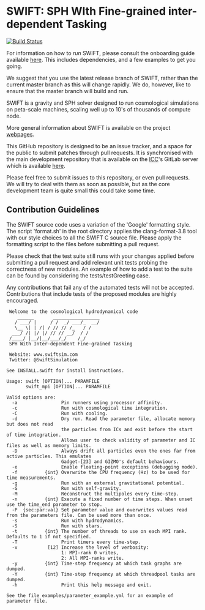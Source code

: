 SWIFT: SPH WIth Fine-grained inter-dependent Tasking
====================================================

[![Build Status](https://gitlab.cosma.dur.ac.uk/jenkins/job/GNU%20SWIFT%20build/badge/icon)](https://gitlab.cosma.dur.ac.uk/jenkins/job/GNU%20SWIFT%20build/)

For information on how to _run_ SWIFT, please consult the onboarding guide
available [here](http://www.swiftsim.com/onboarding.pdf). This includes
dependencies, and a few examples to get you going.

We suggest that you use the latest release branch of SWIFT, rather than the
current master branch as this will change rapidly. We do, however, like to
ensure that the master branch will build and run.

SWIFT is a gravity and SPH solver designed to run cosmological simulations
on peta-scale machines, scaling well up to 10's of thousands of compute
node.

More general information about SWIFT is available on the project
[webpages](http://www.swiftsim.com).

This GitHub repository is designed to be an issue tracker, and a space for
the public to submit patches through pull requests. It is synchronised with
the main development repository that is available on the
[ICC](http://icc.dur.ac.uk)'s GitLab server which is available
[here](https://gitlab.cosma.dur.ac.uk/swift/swiftsim).

Please feel free to submit issues to this repository, or even pull
requests.  We will try to deal with them as soon as possible, but as the
core development team is quite small this could take some time.

Contribution Guidelines
-----------------------

The SWIFT source code uses a variation of the 'Google' formatting style.
The script 'format.sh' in the root directory applies the clang-format-3.8
tool with our style choices to all the SWIFT C source file. Please apply
the formatting script to the files before submitting a pull request.

Please check that the test suite still runs with your changes applied before
submitting a pull request and add relevant unit tests probing the correctness
of new modules. An example of how to add a test to the suite can be found by
considering the tests/testGreeting case.

Any contributions that fail any of the automated tests will not be accepted.
Contributions that include tests of the proposed modules are highly
encouraged.

```
 Welcome to the cosmological hydrodynamical code
    ______       _________________
   / ___/ |     / /  _/ ___/_  __/
   \__ \| | /| / // // /_   / /   
  ___/ /| |/ |/ // // __/  / /    
 /____/ |__/|__/___/_/    /_/     
 SPH With Inter-dependent Fine-grained Tasking

 Website: www.swiftsim.com
 Twitter: @SwiftSimulation

See INSTALL.swift for install instructions.

Usage: swift [OPTION]... PARAMFILE
       swift_mpi [OPTION]... PARAMFILE

Valid options are:
  -a                Pin runners using processor affinity.
  -c                Run with cosmological time integration.
  -C                Run with cooling.
  -d                Dry run. Read the parameter file, allocate memory but does not read
                    the particles from ICs and exit before the start of time integration.
                    Allows user to check validity of parameter and IC files as well as memory limits.
  -D                Always drift all particles even the ones far from active particles. This emulates
                    Gadget-[23] and GIZMO's default behaviours.
  -e                Enable floating-point exceptions (debugging mode).
  -f          {int} Overwrite the CPU frequency (Hz) to be used for time measurements.
  -g                Run with an external gravitational potential.
  -G                Run with self-gravity.
  -M                Reconstruct the multipoles every time-step.
  -n          {int} Execute a fixed number of time steps. When unset use the time_end parameter to stop.
  -P  {sec:par:val} Set parameter value and overwrites values read from the parameters file. Can be used more than once.
  -s                Run with hydrodynamics.
  -S                Run with stars.
  -t          {int} The number of threads to use on each MPI rank. Defaults to 1 if not specified.
  -T                Print timers every time-step.
  -v           [12] Increase the level of verbosity:
                    1: MPI-rank 0 writes,
                    2: All MPI-ranks write.
  -y          {int} Time-step frequency at which task graphs are dumped.
  -Y          {int} Time-step frequency at which threadpool tasks are dumped.
  -h                Print this help message and exit.

See the file examples/parameter_example.yml for an example of parameter file.
```
